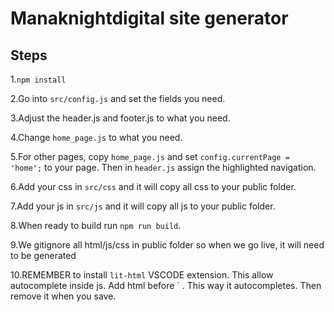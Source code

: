 # Manaknightdigital site generator

## Steps

1.`npm install`

2.Go into `src/config.js` and set the fields you need.

3.Adjust the header.js and footer.js to what you need.

4.Change `home_page.js` to what you need.

5.For other pages, copy `home_page.js` and set `config.currentPage = 'home';` to your page. Then in `header.js` assign the highlighted navigation.

6.Add your css in `src/css` and it will copy all css to your public folder.

7.Add your js in `src/js` and it will copy all js to your public folder.

8.When ready to build run `npm run build`.

9.We gitignore all html/js/css in public folder so when we go live, it will need to be generated

10.REMEMBER to install `lit-html` VSCODE extension. This allow autocomplete inside js. Add html before \` . This way it autocompletes. Then remove it when you save.

